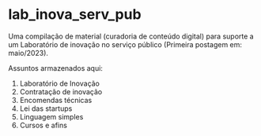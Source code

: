 # lab_inova_serv_pub

Uma compilação de material (curadoria de conteúdo digital) para suporte a um Laboratório de inovação no serviço público
(Primeira postagem em: maio/2023).

Assuntos armazenados aqui:
1) Laboratório de Inovação
2) Contratação de inovação
3) Encomendas técnicas
4) Lei das startups
5) Linguagem simples
6) Cursos e afins


